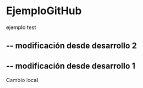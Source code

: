 # EjemploGitHub
ejemplo test

--
modificación desde desarrollo 2
--

--
modificación desde desarrollo 1
--

Cambio local